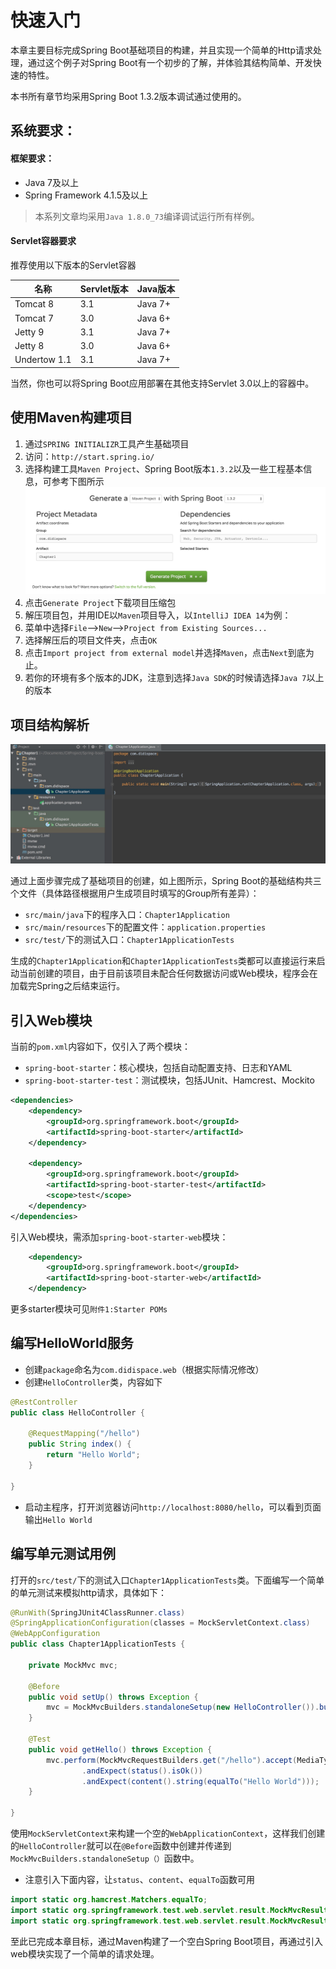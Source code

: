 # 快速入门

本章主要目标完成Spring Boot基础项目的构建，并且实现一个简单的Http请求处理，通过这个例子对Spring Boot有一个初步的了解，并体验其结构简单、开发快速的特性。

本书所有章节均采用Spring Boot 1.3.2版本调试通过使用的。

## 系统要求：

#### 框架要求：
- Java 7及以上 
- Spring Framework 4.1.5及以上

> 本系列文章均采用`Java 1.8.0_73`编译调试运行所有样例。

#### Servlet容器要求

推荐使用以下版本的Servlet容器

| 名称 | Servlet版本 | Java版本 |
| -- | -- | -- |
| Tomcat 8 | 3.1 | Java 7+ |
| Tomcat 7 | 3.0 | Java 6+ |
| Jetty 9 | 3.1 | Java 7+ |
| Jetty 8 | 3.0 | Java 6+ |
| Undertow 1.1 | 3.1 | Java 7+ |

当然，你也可以将Spring Boot应用部署在其他支持Servlet 3.0以上的容器中。

## 使用Maven构建项目

1. 通过`SPRING INITIALIZR`工具产生基础项目
 1. 访问：`http://start.spring.io/`
 2. 选择构建工具`Maven Project`、Spring Boot版本`1.3.2`以及一些工程基本信息，可参考下图所示![SPRING INITIALIZR](chapter1-1.png)
 3. 点击`Generate Project`下载项目压缩包 
2. 解压项目包，并用IDE以`Maven`项目导入，以`IntelliJ IDEA 14`为例：
 1. 菜单中选择`File`-->`New`-->`Project from Existing Sources...`
 2. 选择解压后的项目文件夹，点击`OK`
 3. 点击`Import project from external model`并选择`Maven`，点击`Next`到底为止。
 4. 若你的环境有多个版本的JDK，注意到选择`Java SDK`的时候请选择`Java 7`以上的版本
 

## 项目结构解析

![项目结构](chapter1-2.png)

通过上面步骤完成了基础项目的创建，如上图所示，Spring Boot的基础结构共三个文件（具体路径根据用户生成项目时填写的Group所有差异）：

- `src/main/java`下的程序入口：`Chapter1Application`
- `src/main/resources`下的配置文件：`application.properties`
- `src/test/`下的测试入口：`Chapter1ApplicationTests`

生成的`Chapter1Application`和`Chapter1ApplicationTests`类都可以直接运行来启动当前创建的项目，由于目前该项目未配合任何数据访问或Web模块，程序会在加载完Spring之后结束运行。


## 引入Web模块

当前的`pom.xml`内容如下，仅引入了两个模块：

- `spring-boot-starter`：核心模块，包括自动配置支持、日志和YAML
- `spring-boot-starter-test`：测试模块，包括JUnit、Hamcrest、Mockito

```xml
<dependencies>
    <dependency>
        <groupId>org.springframework.boot</groupId>
		<artifactId>spring-boot-starter</artifactId>
	</dependency>

	<dependency>
		<groupId>org.springframework.boot</groupId>
		<artifactId>spring-boot-starter-test</artifactId>
		<scope>test</scope>
	</dependency>
</dependencies>
```
	
引入Web模块，需添加`spring-boot-starter-web`模块：

```xml
	<dependency>
		<groupId>org.springframework.boot</groupId>
		<artifactId>spring-boot-starter-web</artifactId>
	</dependency>
```

更多starter模块可见`附件1:Starter POMs`

## 编写HelloWorld服务

- 创建`package`命名为`com.didispace.web`（根据实际情况修改）
- 创建`HelloController`类，内容如下

```java
@RestController
public class HelloController {

    @RequestMapping("/hello")
    public String index() {
        return "Hello World";
    }

}

```

- 启动主程序，打开浏览器访问`http://localhost:8080/hello`，可以看到页面输出`Hello World`


## 编写单元测试用例


打开的`src/test/`下的测试入口`Chapter1ApplicationTests`类。下面编写一个简单的单元测试来模拟http请求，具体如下：

```java
@RunWith(SpringJUnit4ClassRunner.class)
@SpringApplicationConfiguration(classes = MockServletContext.class)
@WebAppConfiguration
public class Chapter1ApplicationTests {

	private MockMvc mvc;

	@Before
	public void setUp() throws Exception {
		mvc = MockMvcBuilders.standaloneSetup(new HelloController()).build();
	}

	@Test
	public void getHello() throws Exception {
		mvc.perform(MockMvcRequestBuilders.get("/hello").accept(MediaType.APPLICATION_JSON))
				.andExpect(status().isOk())
				.andExpect(content().string(equalTo("Hello World")));
	}

}
```

使用`MockServletContext`来构建一个空的`WebApplicationContext`，这样我们创建的`HelloController`就可以在`@Before`函数中创建并传递到`MockMvcBuilders.standaloneSetup（）`函数中。


- 注意引入下面内容，让`status`、`content`、`equalTo`函数可用

```java
import static org.hamcrest.Matchers.equalTo;
import static org.springframework.test.web.servlet.result.MockMvcResultMatchers.content;
import static org.springframework.test.web.servlet.result.MockMvcResultMatchers.status;
```

至此已完成本章目标，通过Maven构建了一个空白Spring Boot项目，再通过引入web模块实现了一个简单的请求处理。



 

